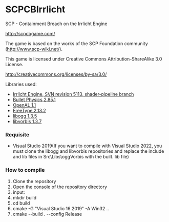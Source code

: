 SCPCBIrrlicht
=============

SCP - Containment Breach on the Irrlicht Engine

http://scpcbgame.com/

The game is based on the works of the SCP Foundation community (http://www.scp-wiki.net/).

This game is licensed under Creative Commons Attribution-ShareAlike 3.0 License.

http://creativecommons.org/licenses/by-sa/3.0/

Libraries used:
  - [Irrlicht Engine, SVN revision 5113, shader-pipeline branch](http://sourceforge.net/p/irrlicht/code/5113/tree/branches/shader-pipeline/)
  - [Bullet Physics 2.85.1](https://github.com/bulletphysics/bullet3/releases/tag/2.85.1)
  - [OpenAL 1.1](http://openal.org/downloads/)
  - [FreeType 2.13.2](https://github.com/freetype/freetype/releases/tag/VER-2-13-2)
  - [libogg 1.3.5](https://github.com/xiph/ogg/releases/tag/v1.3.5) 
  - [libvorbis 1.3.7](https://github.com/xiph/vorbis/releases/tag/v1.3.7)
  
### Requisite

  - Visual Studio 2019(If you want to compile with Visual Studio 2022, you must clone the libogg and libvorbis repositories and replace the include and lib files in Src\Libs\oggVorbis with the built. lib file)

### How to compile

1. Clone the repository
2. Open the console of the repository directory
3. input:
4. mkdir build
5. cd build
6. cmake -G "Visual Studio 16 2019" -A Win32 ..
7. cmake --build . --config Release
